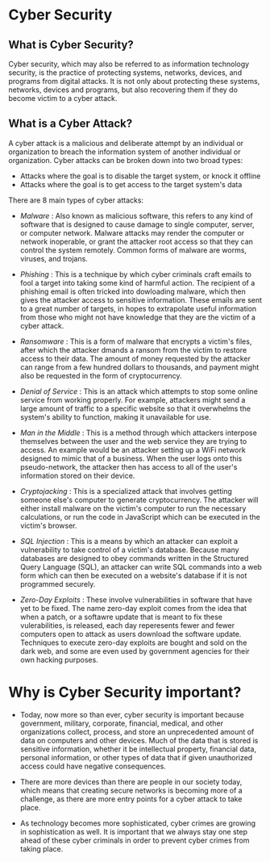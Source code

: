 # Cyber Security

## What is Cyber Security? 

Cyber security, which may also be referred to as information technology security, is the practice of protecting systems, networks, devices, and programs from digital attacks. It is not only about protecting these systems, networks, devices and programs, but also recovering them if they do become victim to a cyber attack. 

## What is a Cyber Attack? 

A cyber attack is a malicious and deliberate attempt by an individual or organization to breach the information system of another individual or organization. Cyber attacks can be broken down into two broad types: 

* Attacks where the goal is to disable the target system, or knock it offline
* Attacks where the goal is to get access to the target system's data

There are 8 main types of cyber attacks: 

* *Malware* : Also known as malicious software, this refers to any kind of software that is designed to cause damage to single computer, server, or computer network. Malware attacks may render the computer or network inoperable, or grant the attacker root access so that they can control the system remotely. Common forms of malware are worms, viruses, and trojans. 

* *Phishing* : This is a technique by which cyber criminals craft emails to fool a target into taking some kind of harmful action. The recipient of a phishing email is often tricked into dowloading malware, which then gives the attacker access to sensitive information. These emails are sent to a great number of targets, in hopes to extrapolate useful information from those who might not have knowledge that they are the victim of a cyber attack. 

* *Ransomware* : This is a form of malware that encrypts a victim's files, after which the attacker dmands a ransom from the victim to restore access to their data. The amount of money requested by the attacker can range from a few hundred dollars to thousands, and payment might also be requested in the form of cryptocurrency. 

* *Denial of Service* : This is an attack which attempts to stop some online service from working properly. For example, attackers might send a large amount of traffic to a specific website so that it overwhelms the system's ability to function, making it unavailable for use. 

* *Man in the Middle* : This is a method through which attackers interpose themselves between the user and the web service they are trying to access. An example would be an attacker setting up a WiFi network designed to mimic that of a business. When the user logs onto this pseudo-network, the attacker then has access to all of the user's information stored on their device. 

* *Cryptojacking* : This is a specialized attack that involves getting someone else's computer to generate cryptocurrency. The attacker will either install malware on the victim's computer to run the necessary calculations, or run the code in JavaScript which can be executed in the victim's browser. 

* *SQL Injection* : This is a means by which an attacker can exploit a vulnerability to take control of a victim's database. Because many databases are designed to obey commands written in the Structured Query Language (SQL), an attacker can write SQL commands into a web form which can then be executed on a website's database if it is not programmed securely. 

* *Zero-Day Exploits* : These involve vulnerabilities in software that have yet to be fixed. The name zero-day exploit comes from the idea that when a patch, or a softawre update that is meant to fix these vulerabilities, is released, each day reperesents fewer and fewer computers open to attack as users download the software update. Techniques to execute zero-day exploits are bought and sold on the dark web, and some are even used by government agencies for their own hacking purposes. 

# Why is Cyber Security important? 

* Today, now more so than ever, cyber security is important because government, military, corporate, financial, medical, and other organizations collect, process, and store an unprecedented amount of data on computers and other devices. Much of the data that is stored is sensitive information, whether it be intellectual property, financial data, personal information, or other types of data that if given unauthorized access could have negative consequences. 

* There are more devices than there are people in our society today, which means that creating secure networks is becoming more of a challenge, as there are more entry points for a cyber attack to take place. 

* As technology becomes more sophisticated, cyber crimes are growing in sophistication as well. It is important that we always stay one step ahead of these cyber criminals in order to prevent cyber crimes from taking place. 








